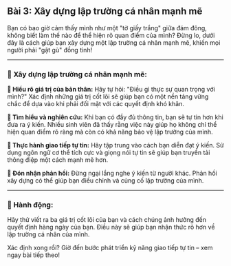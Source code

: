 ## Bài 3: Xây dựng lập trường cá nhân mạnh mẽ

Bạn có bao giờ cảm thấy mình như một "tờ giấy trắng" giữa đám đông, không biết làm thế nào để thể hiện rõ quan điểm của mình? Đừng lo, dưới đây là cách giúp bạn xây dựng một lập trường cá nhân mạnh mẽ, khiến mọi người phải "gật gù" đồng tình!

---

### 📌 Xây dựng lập trường cá nhân mạnh mẽ:

**🔹 Hiểu rõ giá trị của bản thân:**
Hãy tự hỏi: "Điều gì thực sự quan trọng với mình?" Xác định những giá trị cốt lõi sẽ giúp bạn có một nền tảng vững chắc để dựa vào khi phải đối mặt với các quyết định khó khăn.

**🔹 Tìm hiểu và nghiên cứu:**
Khi bạn có đầy đủ thông tin, bạn sẽ tự tin hơn khi đưa ra ý kiến. Nhiều sinh viên đã thấy rằng việc này giúp họ không chỉ thể hiện quan điểm rõ ràng mà còn có khả năng bảo vệ lập trường của mình.

**🔹 Thực hành giao tiếp tự tin:**
Hãy tập trung vào cách bạn diễn đạt ý kiến. Sử dụng ngôn ngữ cơ thể tích cực và giọng nói tự tin sẽ giúp bạn truyền tải thông điệp một cách mạnh mẽ hơn.

**🔹 Đón nhận phản hồi:**
Đừng ngại lắng nghe ý kiến từ người khác. Phản hồi xây dựng có thể giúp bạn điều chỉnh và củng cố lập trường của mình.

---

### 🚀 Hành động:

Hãy thử viết ra ba giá trị cốt lõi của bạn và cách chúng ảnh hưởng đến quyết định hàng ngày của bạn. Điều này sẽ giúp bạn nhận thức rõ hơn về lập trường cá nhân của mình.

Xác định xong rồi? Giờ đến bước phát triển kỹ năng giao tiếp tự tin – xem ngay bài tiếp theo!